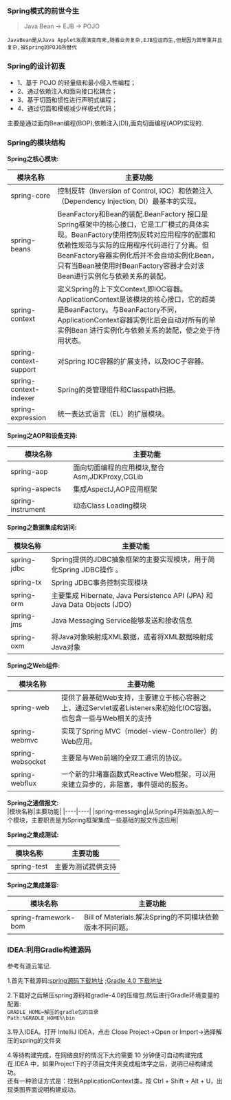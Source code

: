 ### Spring模式的前世今生
> Java Bean -> EJB -> POJO  

`JavaBean是从Java Applet发展演变而来,随着业务复杂,EJB应运而生,但是因为其笨重并且复杂,被Spring的POJO所替代`


### Spring的设计初衷
- 1、基于 POJO 的轻量级和最小侵入性编程； 
- 2、通过依赖注入和面向接口松耦合； 
- 3、基于切面和惯性进行声明式编程； 
- 4、通过切面和模板减少样板式代码；

主要是通过面向Bean编程(BOP),依赖注入(DI),面向切面编程(AOP)实现的.

### Spring的模块结构
**Spring之核心模块:**  

|模块名称|主要功能|
|----|----|
|spring-core|控制反转（Inversion of Control, IOC）和依赖注入（Dependency Injection, DI）最基本的实现。|
|spring-beans|BeanFactory和Bean的装配.BeanFactory 接口是Spring框架中的核心接口，它是工厂模式的具体实现。BeanFactory使用控制反转对应用程序的配置和依赖性规范与实际的应用程序代码进行了分离。但BeanFactory容器实例化后并不会自动实例化Bean，只有当Bean被使用时BeanFactory容器才会对该Bean进行实例化与依赖关系的装配。|
|spring-context|定义Spring的上下文Context,即IOC容器。ApplicationContext是该模块的核心接口，它的超类是BeanFactory。与BeanFactory不同，ApplicationContext容器实例化后会自动对所有的单实例Bean 进行实例化与依赖关系的装配，使之处于待用状态。|
|spring-context-support|对Spring IOC容器的扩展支持，以及IOC子容器。|
|spring-context-indexer|Spring的类管理组件和Classpath扫描。|
|spring-expression|统一表达式语言（EL）的扩展模块。|

**Spring之AOP和设备支持:**

|模块名称|主要功能|
|----|----|
|spring-aop|面向切面编程的应用模块,整合Asm,JDKProxy,CGLib|
|spring-aspects|集成AspectJ,AOP应用框架|
|spring-instrument|动态Class Loading模块|

**Spring之数据集成和访问:**

|模块名称|主要功能|
|----|----|
|spring-jdbc|Spring提供的JDBC抽象框架的主要实现模块，用于简化Spring JDBC操作 。|
|spring-tx|Spring JDBC事务控制实现模块|
|spring-orm|主要集成 Hibernate, Java Persistence API (JPA) 和 Java Data Objects (JDO)|
|spring-jms|Java Messaging Service能够发送和接收信息|
|spring-oxm|将Java对象映射成XML数据，或者将XML数据映射成Java对象|

**Spring之Web组件:**

|模块名称|主要功能|
|----|----|
|spring-web|提供了最基础Web支持，主要建立于核心容器之上，通过Servlet或者Listeners来初始化IOC容器。也包含一些与Web相关的支持|
|spring-webmvc|实现了Spring MVC（model-view-Controller）的Web应用。|
|spring-websocket|主要是与Web前端的全双工通讯的协议。|
|spring-webflux|一个新的非堵塞函数式Reactive Web框架，可以用来建立异步的，非阻塞，事件驱动的服务。|

**Spring之通信报文:**  
|模块名称|主要功能|
|----|----|
|spring-messaging|从Spring4开始新加入的一个模块，主要职责是为Spring框架集成一些基础的报文传送应用|

**Spring之集成测试:**

|模块名称|主要功能|
|----|----|
|spring-test|主要为测试提供支持|

**Spring之集成兼容:**  

|模块名称|主要功能|
|----|----|
|spring-framework-bom|Bill of Materials.解决Spring的不同模块依赖版本不同问题。|

### IDEA:利用Gradle构建源码
参考有道云笔记.

1.首先下载源码:[spring源码下载地址](https://github.com/spring-projects/spring-framework/archive/v5.0.2.RELEASE.zip) ;[Gradle 4.0 下载地址](https://gradle.org/next-steps/?version=4.0&format=bin)

2.下载好之后解压spring源码和gradle-4.0的压缩包.然后进行Gradle环境变量的配置:  
`GRADLE_HOME=解压的gradle包的目录`  
`Path:%GRADLE_HOME%\bin`

3.导入IDEA。打开 IntelliJ IDEA，点击 Close Project->Open or Import->选择解压的spring的文件夹

4.等待构建完成，在网络良好的情况下大约需要 10 分钟便可自动构建完成在.IDEA 中，如果Project下的子项目文件夹变成粗体字之后，说明已经构建成功。  
还有一种验证方式是：找到ApplicationContext类，按 Ctrl + Shift + Alt + U，出现类图界面说明构建成功。

